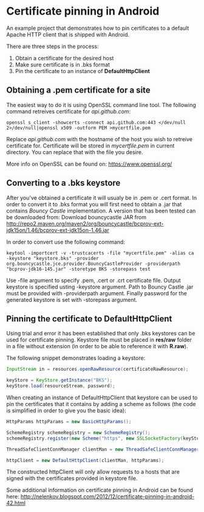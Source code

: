 Certificate pinning in Android
=================

An example project that demonstrates how to pin certificates to a default Apache HTTP client that is shipped with Android.

There are three steps in the process: 

1. Obtain a certificate for the desired host
2. Make sure certificate is in .bks format
3. Pin the certificate to an instance of **DefaultHttpClient**

## Obtaining a .pem certificate for a site

The easiest way to do it is using OpenSSL command line tool. The following command retreives certificate for *api.github.com*:

```shell
openssl s_client -showcerts -connect api.github.com:443 </dev/null 2>/dev/null|openssl x509 -outform PEM >mycertfile.pem
```

Replace *api.github.com* with the hostname of the host you wish to retreive certificate for. Certificate will be stored in *mycertfile.pem* in current directory. You can replace that with the file you desire.

More info on OpenSSL can be found on: https://www.openssl.org/
 
## Converting to a .bks keystore

After you've obtained a certificate it will usualy be in .pem or .cert format. In order to convert it to .bks format you will first need to obtain a .jar that contains *Bouncy Castle* implementation. A version that has been tested can be downloaded from: Download bouncycastle JAR from http://repo2.maven.org/maven2/org/bouncycastle/bcprov-ext-jdk15on/1.46/bcprov-ext-jdk15on-1.46.jar

In order to convert use the following command: 

```shell
keytool -importcert -v -trustcacerts -file "mycertfile.pem" -alias ca -keystore "keystore.bks" -provider org.bouncycastle.jce.provider.BouncyCastleProvider -providerpath "bcprov-jdk16-145.jar" -storetype BKS -storepass test  
```

Use -file argument to specify .pem, .cert or .crt certificate file. Output keystore is specified usting -keystore argument. Path to Bouncy Castle .jar must be provided with -providerpath argument. Finally password for the generated keystore is set with -storepass argument.

## Pinning the certificate to DefaultHttpClient

Using trial and error it has been established that only .bks keystores can be used for certificate pinning. Keystore file must be placed in **res/raw** folder in a file without extension (in order to be able to reference it with **R.raw**).

The following snippet demonstrates loading a keystore: 
```java
InputStream in = resources.openRawResource(certificateRawResource);

keyStore = KeyStore.getInstance("BKS");
keyStore.load(resourceStream, password);
```
When creating an instance of DefaultHttpClient that keystore can be used to pin the certificates that it contains by adding a scheme as follows (the code is simplified in order to give you the basic idea): 
```java
HttpParams httpParams = new BasicHttpParams();

SchemeRegistry schemeRegistry = new SchemeRegistry();
schemeRegistry.register(new Scheme("https", new SSLSocketFactory(keyStore), 443));

ThreadSafeClientConnManager clientMan = new ThreadSafeClientConnManager(httpParams, schemeRegistry);

httpClient = new DefaultHttpClient(clientMan, httpParams);
```
The constructed httpClient will only allow requests to a hosts that are signed with the certificates provided in keystore file. 

Some additional information on certificate pinning in Android can be found here: http://nelenkov.blogspot.com/2012/12/certificate-pinning-in-android-42.html
